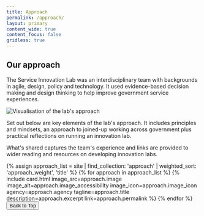 ```yaml
---
title: Approach
permalink: /approach/
layout: primary
content_wide: true
content_focus: false
gridless: true
---
```


<section class="nz-section background-gray">
  <div class="nz-grid">
    <h2 tabindex="0">Our approach</h2>
      <p>The Service Innovation Lab was an interdisciplinary team with backgrounds in agile, design, policy and technology. It used evidence-based decision making and design thinking to help improve government service experiences.</p>
      <img src="{{ site.baseurl }}/assets/img/mbie-showcase.png" alt="Visualisation of the lab's approach">
      <p>Set out below are key elements of the lab's approach. It includes principles and mindsets, an approach to joined-up working across government plus practical reflections on running an innovation lab.</p>
      <p>What's shared captures the team's experience and links are provided to wider reading and resources on developing innovation labs.</p>
  </div>

  <div class="nz-grid">
    <section class="nz-section">
      <div class="nz-section-bottom">
        <div class="nz-flex nz-flex-wrap">
          {% assign approach_list = site | find_collection: 'approach' | weighted_sort: 'approach_weight', 'title' %}
          {% for approach in approach_list %}
            {% include card.html
            image_src=approach.image
            image_alt=approach.image_accessibility
            image_icon=approach.image_icon
            agency=approach.agency
            tagline=approach.title
            description=approach.excerpt
            link=approach.permalink
            %}
          {% endfor %}
          <button id="scrollToTopBtn" title="Go to top">Back to Top</button>
        </div>
      </div>
    </section>
  </div>
</section>

